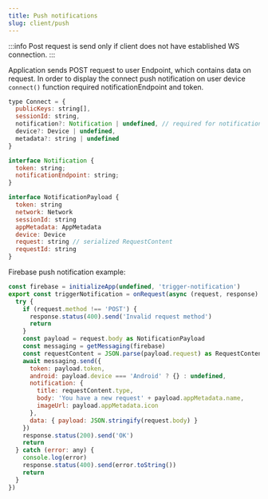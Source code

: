 ```yaml
---
title: Push notifications
slug: client/push
---
```


:::info
Post request is send only if client does not have established WS connection.
:::

Application sends POST request to user Endpoint, which contains data on request.
In order to display the connect push notification on user device `connect()` function required notificationEndpoint and token.

```js
type Connect = {
  publicKeys: string[],
  sessionId: string,
  notification?: Notification | undefined, // required for notification purposes
  device?: Device | undefined,
  metadata?: string | undefined
}

interface Notification {
  token: string;
  notificationEndpoint: string;
}

interface NotificationPayload {
  token: string
  network: Network
  sessionId: string
  appMetadata: AppMetadata
  device: Device
  request: string // serialized RequestContent
  requestId: string
}

```

Firebase push notification example:

```js
const firebase = initializeApp(undefined, 'trigger-notification')
export const triggerNotification = onRequest(async (request, response) => {
  try {
    if (request.method !== 'POST') {
      response.status(400).send('Invalid request method')
      return
    }
    const payload = request.body as NotificationPayload
    const messaging = getMessaging(firebase)
    const requestContent = JSON.parse(payload.request) as RequestContent
    await messaging.send({
      token: payload.token,
      android: payload.device === 'Android' ? {} : undefined,
      notification: {
        title: requestContent.type,
        body: 'You have a new request' + payload.appMetadata.name,
        imageUrl: payload.appMetadata.icon
      },
      data: { payload: JSON.stringify(request.body) }
    })
    response.status(200).send('OK')
    return
  } catch (error: any) {
    console.log(error)
    response.status(400).send(error.toString())
    return
  }
})
```
